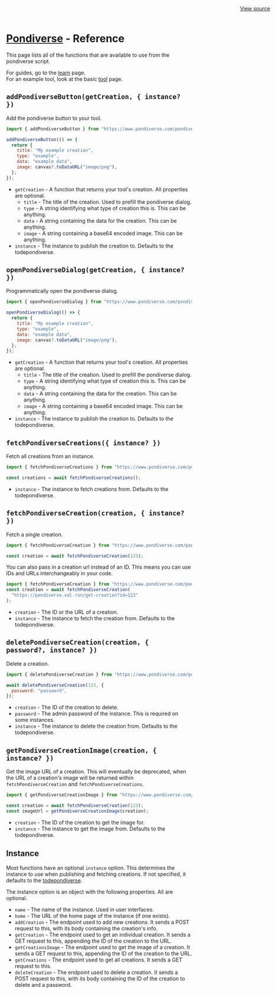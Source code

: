 <meta name="viewport" content="width=device-width, initial-scale=1.0" />
<title>Pondiverse - Reference</title>
<link rel="stylesheet" href="/style.css" />
<header
  id="view-source"
  style="position: absolute; top: 0; right: 0; padding: 16px">
  <a href="https://github.com/TodePond/Pondiverse" target="_blank"
    >View source</a
  >
</header>

<h1><a href="/" class="breadcrumb">Pondiverse</a> - Reference</h1>

This page lists all of the functions that are available to use from the pondiverse script.

For guides, go to the <a href="/learn">learn</a> page.\
For an example tool, look at the basic <a href="/tool">tool</a> page.

## `addPondiverseButton(getCreation, { instance? })`

Add the pondiverse button to your tool.

```js
import { addPondiverseButton } from "https://www.pondiverse.com/pondiverse.js";

addPondiverseButton(() => {
  return {
    title: "My example creation",
    type: "example",
    data: "example data",
    image: canvas?.toDataURL("image/png"),
  };
});
```

- `getCreation` - A function that returns your tool's creation. All properties are optional.
  - `title` - The title of the creation. Used to prefill the pondiverse dialog.
  - `type` - A string identifying what type of creation this is. This can be anything.
  - `data` - A string containing the data for the creation. This can be anything.
  - `image` - A string containing a base64 encoded image. This can be anything.
- `instance` - The instance to publish the creation to. Defaults to the todepondiverse.

## `openPondiverseDialog(getCreation, { instance? })`

Programmatically open the pondiverse dialog.

```js
import { openPondiverseDialog } from "https://www.pondiverse.com/pondiverse.js";

openPondiverseDialog(() => {
  return {
    title: "My example creation",
    type: "example",
    data: "example data",
    image: canvas?.toDataURL("image/png"),
  };
});
```

- `getCreation` - A function that returns your tool's creation. All properties are optional.
  - `title` - The title of the creation. Used to prefill the pondiverse dialog.
  - `type` - A string identifying what type of creation this is. This can be anything.
  - `data` - A string containing the data for the creation. This can be anything.
  - `image` - A string containing a base64 encoded image. This can be anything.
- `instance` - The instance to publish the creation to. Defaults to the todepondiverse.

## `fetchPondiverseCreations({ instance? })`

Fetch all creations from an instance.

```js
import { fetchPondiverseCreations } from "https://www.pondiverse.com/pondiverse.js";

const creations = await fetchPondiverseCreations();
```

- `instance` - The instance to fetch creations from. Defaults to the todepondiverse.

## `fetchPondiverseCreation(creation, { instance? })`

Fetch a single creation.

```js
import { fetchPondiverseCreation } from "https://www.pondiverse.com/pondiverse.js";

const creation = await fetchPondiverseCreation(123);
```

You can also pass in a creation url instead of an ID. This means you can use IDs and URLs interchangeably in your code.

```js
import { fetchPondiverseCreation } from "https://www.pondiverse.com/pondiverse.js";
const creation = await fetchPondiverseCreation(
  "https://pondiverse.val.run/get-creation?id=123"
);
```

- `creation` - The ID or the URL of a creation.
- `instance` - The instance to fetch the creation from. Defaults to the todepondiverse.

## `deletePondiverseCreation(creation, { password?, instance? })`

Delete a creation.

```js
import { deletePondiverseCreation } from "https://www.pondiverse.com/pondiverse.js";

await deletePondiverseCreation(123, {
  password: "password",
});
```

- `creation` - The ID of the creation to delete.
- `password` - The admin password of the instance. This is required on some instances.
- `instance` - The instance to delete the creation from. Defaults to the todepondiverse.

## `getPondiverseCreationImage(creation, { instance? })`

Get the image URL of a creation. This will eventually be deprecated, when the URL of a creation's image will be returned within `fetchPondiverseCreation` and `fetchPondiverseCreations`.

```js
import { getPondiverseCreationImage } from "https://www.pondiverse.com/pondiverse.js";

const creation = await fetchPondiverseCreation(123);
const imageUrl = getPondiverseCreationImage(creation);
```

- `creation` - The ID of the creation to get the image for.
- `instance` - The instance to get the image from. Defaults to the todepondiverse.

## Instance

Most functions have an optional `instance` option. This determines the instance to use when publishing and fetching creations. If not specified, it defaults to the [todepondiverse](https://todepond.com/todepondiverse).

The instance option is an object with the following properties. All are optional.

- `name` - The name of the instance. Used in user interfaces.
- `home` - The URL of the home page of the instance (if one exists).
- `addCreation` - The endpoint used to add new creations. It sends a POST request to this, with its body containing the creation's info.
- `getCreation` - The endpoint used to get an individual creation. It sends a GET request to this, appending the ID of the creation to the URL.
- `getCreationsImage` - The endpoint used to get the image of a creation. It sends a GET request to this, appending the ID of the creation to the URL.
- `getCreations` - The endpoint used to get all creations. It sends a GET request to this.
- `deleteCreation` - The endpoint used to delete a creation. It sends a POST request to this, with its body containing the ID of the creation to delete and a password.
